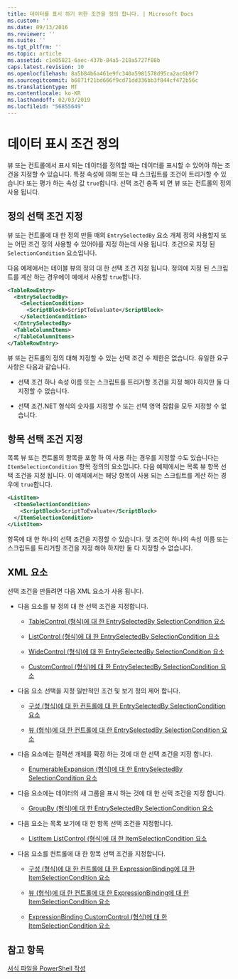 ```yaml
---
title: 데이터를 표시 하기 위한 조건을 정의 합니다. | Microsoft Docs
ms.custom: ''
ms.date: 09/13/2016
ms.reviewer: ''
ms.suite: ''
ms.tgt_pltfrm: ''
ms.topic: article
ms.assetid: c1e05821-6aec-437b-84a5-218a5727f88b
caps.latest.revision: 10
ms.openlocfilehash: 8a5b84b6a461e9fc340a5981578d95ca2ac6b9f7
ms.sourcegitcommit: b6871f21bd666f9cd71dd336bb3f844cf472b56c
ms.translationtype: MT
ms.contentlocale: ko-KR
ms.lasthandoff: 02/03/2019
ms.locfileid: "56855649"
---
```

# <a name="defining-conditions-for-displaying-data"></a>데이터 표시 조건 정의

뷰 또는 컨트롤에서 표시 되는 데이터를 정의할 때는 데이터를 표시할 수 있어야 하는 조건을 지정할 수 있습니다. 특정 속성에 의해 또는 때 스크립트를 조건이 트리거할 수 있습니다 또는 평가 하는 속성 값 `true`합니다. 선택 조건 충족 되 면 뷰 또는 컨트롤의 정의 사용 됩니다.

## <a name="specifying-a-selection-condition-for-a-definition"></a>정의 선택 조건 지정

뷰 또는 컨트롤에 대 한 정의 만들 때의 `EntrySelectedBy` 요소 개체 정의 사용할지 또는 어떤 조건 정의 사용할 수 있어야를 지정 하는데 사용 됩니다. 조건으로 지정 된 `SelectionCondition` 요소입니다.

다음 예제에서는 테이블 뷰의 정의 대 한 선택 조건 지정 됩니다. 정의에 지정 된 스크립트를 계산 하는 경우에이 예에서 사용할 `true`합니다.

```xml
<TableRowEntry>
  <EntrySelectedBy>
    <SelectionCondition>
      <ScriptBlock>ScriptToEvaluate</ScriptBlock>
    </SelectionCondition>
  </EntrySelectedBy>
  <TableColumnItems>
  </TableColumnItems>
</TableRowEntry>

```

뷰 또는 컨트롤의 정의 대해 지정할 수 있는 선택 조건 수 제한은 없습니다. 유일한 요구 사항은 다음과 같습니다.

- 선택 조건 하나 속성 이름 또는 스크립트를 트리거할 조건을 지정 해야 하지만 둘 다 지정할 수 없습니다.

- 선택 조건.NET 형식의 숫자를 지정할 수 또는 선택 영역 집합을 모두 지정할 수 없습니다.

## <a name="specifying-a-selection-condition-for-an-item"></a>항목 선택 조건 지정

목록 뷰 또는 컨트롤의 항목을 포함 하 여 사용 하는 경우를 지정할 수도 있습니다는 `ItemSelectionCondition` 항목 정의의 요소입니다. 다음 예제에서는 목록 뷰 항목 선택 조건을 지정 됩니다. 이 예제에서는 해당 항목이 사용 되는 스크립트를 계산 하는 경우에 `true`합니다.

```xml
<ListItem>
  <ItemSelectionCondition>
    <ScriptBlock>ScriptToEvaluate</ScriptBlock>
  </ItemSelectionCondition>
</ListItem>

```

항목에 대 한 하나의 선택 조건을 지정할 수 있습니다. 및 조건이 하나의 속성 이름 또는 스크립트를 트리거할 조건을 지정 해야 하지만 둘 다 지정할 수 없습니다.

## <a name="xml-elements"></a>XML 요소

 선택 조건을 만들려면 다음 XML 요소가 사용 됩니다.

- 다음 요소를 뷰 정의 대 한 선택 조건을 지정합니다.

    - [TableControl (형식)에 대 한 EntrySelectedBy SelectionCondition 요소](./selectioncondition-element-for-entryselectedby-for-tablecontrol-format.md)

    - [ListControl (형식)에 대 한 EntrySelectedBy SelectionCondition 요소](./selectioncondition-element-for-entryselectedby-for-listcontrol-format.md)

    - [WideControl (형식)에 대 한 EntrySelectedBy SelectionCondition 요소](./selectioncondition-element-for-entryselectedby-for-widecontrol-format.md)

    - [CustomControl (형식)에 대 한 EntrySelectedBy SelectionCondition 요소](./selectioncondition-element-for-entryselectedby-for-customcontrol-format.md)

- 다음 요소 선택을 지정 일반적인 조건 및 보기 정의 제어 합니다.

    - [구성 (형식)에 대 한 컨트롤에 대 한 EntrySelectedBy SelectionCondition 요소](./selectioncondition-element-for-entryselectedby-for-controls-for-configuration-format.md)

    - [뷰 (형식)에 대 한 컨트롤에 대 한 EntrySelectedBy SelectionCondition 요소](./selectioncondition-element-for-entryselectedby-for-controls-for-view-format.md)

- 다음 요소에는 컬렉션 개체를 확장 하는 것에 대 한 선택 조건을 지정 합니다.

    - [EnumerableExpansion (형식)에 대 한 EntrySelectedBy SelectionCondition 요소](./selectioncondition-element-for-entryselectedby-for-enumerableexpansion-format.md)

- 다음 요소에는 데이터의 새 그룹을 표시 하는 것에 대 한 선택 조건을 지정 합니다.

    - [GroupBy (형식)에 대 한 EntrySelectedBy SelectionCondition 요소](./selectioncondition-element-for-entryselectedby-for-groupby-format.md)

- 다음 요소는 목록 보기에 대 한 항목 선택 조건을 지정합니다.

    - [ListItem ListControl (형식)에 대 한 ItemSelectionCondition 요소](./itemselectioncondition-element-for-listitem-for-listcontrol-format.md)

- 다음 요소를 컨트롤에 대 한 항목 선택 조건을 지정합니다.

    - [구성 (형식)에 대 한 컨트롤에 대 한 ExpressionBinding에 대 한 ItemSelectionCondition 요소](./itemselectioncondition-element-for-expressionbinding-for-controls-for-configuration-format.md)

    - [뷰 (형식)에 대 한 컨트롤에 대 한 ExpressionBinding에 대 한 ItemSelectionCondition 요소](./itemselectioncondition-element-for-expressionbinding-for-controls-for-view-format.md)

    - [ExpressionBinding CustomControl (형식)에 대 한 ItemSelectionCondition 요소](./itemselectioncondition-element-for-expressionbinding-for-customcontrol-format.md)

## <a name="see-also"></a>참고 항목

[서식 파일을 PowerShell 작성](./writing-a-powershell-formatting-file.md)
